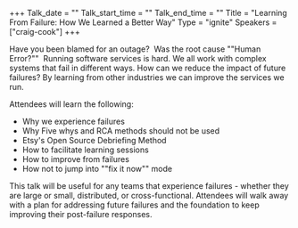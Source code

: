 +++
Talk_date = ""
Talk_start_time = ""
Talk_end_time = ""
Title = "Learning From Failure: How We Learned a Better Way"
Type = "ignite"
Speakers = ["craig-cook"]
+++

Have you been blamed for an outage?  Was the root cause ""Human Error?""  Running software services is hard. We all work with complex systems that fail in different ways. How can we reduce the impact of future failures? By learning from other industries we can improve the services we run. 

Attendees will learn the following:
- Why we experience failures
- Why Five whys and RCA methods should not be used
- Etsy's Open Source Debriefing Method
- How to facilitate learning sessions
- How to improve from failures
- How not to jump into ""fix it now"" mode

This talk will be useful for any teams that experience failures - whether they are large or small, distributed, or cross-functional. Attendees will walk away with a plan for addressing future failures and the foundation to keep improving their post-failure responses.
